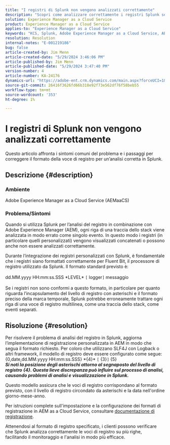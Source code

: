 ```yaml
---
title: "I registri di Splunk non vengono analizzati correttamente"
description: "Scopri come analizzare correttamente i registri Splunk senza utilizzare formati di registro personalizzati errati in Adobe Experience Manager as a Cloud Service."
solution: Experience Manager as a Cloud Service
product: Experience Manager as a Cloud Service
applies-to: "Experience Manager as a Cloud Service"
keywords: "KCS, Splunk, Adobe Experience Manager as a Cloud Service, AEMaaCS, analisi dei registri, registri su più righe, Bit fluente, formato di registro, traccia dello stack, configurazione dei registri"
resolution: Resolution
internal-notes: "E-001219186"
bug: false
article-created-by: Jim Menn
article-created-date: "5/29/2024 3:46:06 PM"
article-published-by: Jim Menn
article-published-date: "5/29/2024 3:47:40 PM"
version-number: 4
article-number: KA-24176
dynamics-url: "https://adobe-ent.crm.dynamics.com/main.aspx?forceUCI=1&pagetype=entityrecord&etn=knowledgearticle&id=b87d6c8d-d21d-ef11-840b-6045bd006268"
source-git-commit: 26416f3626fd66b318e92f73e562df76f58beb55
workflow-type: tm+mt
source-wordcount: '353'
ht-degree: 1%

---
```


# I registri di Splunk non vengono analizzati correttamente


Questo articolo affronta i sintomi comuni del problema e i passaggi per correggere il formato della voce di registro per un’analisi corretta in Splunk.

## Descrizione {#description}


### <b>Ambiente</b>

Adobe Experience Manager as a Cloud Service (AEMaaCS)



### <b>Problema/Sintomi</b>

Quando si utilizza Splunk per l’analisi del registro in combinazione con Adobe Experience Manager (AEM), ogni riga di una traccia dello stack viene analizzata in modo errato come singolo evento. In questo modo i registri (in particolare quelli personalizzati) vengono visualizzati concatenati o possono anche non essere analizzati correttamente.

Durante l’integrazione dei registri personalizzati con Splunk, è fondamentale che i registri siano formattati correttamente per Fluent Bit, il processore di registro utilizzato da Splunk. Il formato standard previsto è:
<br><br>dd.MM.yyyy HH:mm:ss.SSS \*LEVEL\* `[` logger`]`  messaggio<br><br>
Se i registri non sono conformi a questo formato, in particolare per quanto riguarda l’incapsulamento del livello di registro con asterischi e il formato preciso della marca temporale, Splunk potrebbe erroneamente trattare ogni riga di una voce di registro multilinea, come una traccia dello stack, come eventi separati.


## Risoluzione {#resolution}


Per risolvere il problema di analisi del registro in Splunk, aggiorna l’implementazione di registrazione personalizzata in AEM in modo che segua il formato richiesto. Per coloro che utilizzano SLF4J con Logback o altri framework, il modello di registro deve essere configurato come segue:
<br>{0,date,dd.MM.yyyy HH:mm:ss.SSS} \*{4}\* `[` {3}`]`  {5}<br>
<b>*Si noti la posizione degli asterischi attorno al segnaposto del livello di registro {4}. Questa lieve discrepanza può influire sul processo di analisi, causando problemi di analisi e visualizzazione in Splunk.</b>*

Questo modello assicura che le voci di registro corrispondano al formato previsto, con il livello di registro circondato da asterischi e la data nell&#39;ordine giorno-mese-anno.

Per istruzioni complete sull&#39;impostazione e la configurazione dei formati di registrazione in AEM as a Cloud Service, consultare [documentazione di registrazione](https://experienceleague.adobe.com/docs/experience-manager-cloud-service/content/implementing/developing/logging.html?lang=en).

Attenendosi al formato di registro specificato, i clienti possono verificare che Splunk analizza correttamente le voci di registro su più righe, facilitando il monitoraggio e l&#39;analisi in modo più efficace.
